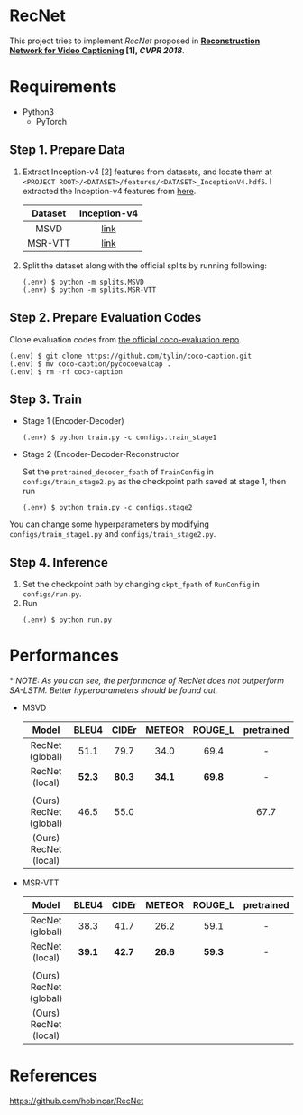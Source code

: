 # RecNet

This project tries to implement *RecNet* proposed in **[Reconstruction Network for Video Captioning](http://openaccess.thecvf.com/content_cvpr_2018/papers/Wang_Reconstruction_Network_for_CVPR_2018_paper.pdf) [1], *CVPR 2018***.


# Requirements

* Python3
  * PyTorch

## Step 1. Prepare Data

1. Extract Inception-v4 [2] features from datasets, and locate them at `<PROJECT ROOT>/<DATASET>/features/<DATASET>_InceptionV4.hdf5`. I extracted the Inception-v4 features from [here](https://github.com/hobincar/pytorch-video-feature-extractor).

   | Dataset | Inception-v4 |
   | :---: | :---: |
   | MSVD | [link](https://drive.google.com/open?id=18aZ8AdFeJ8h2wPR3YMnZNHnw7ebtfGih) | 
   | MSR-VTT | [link](https://drive.google.com/open?id=1pFh4u-KwSnCFRl6UJgg7yeaLo2GbxkVT) |

2. Split the dataset along with the official splits by running following:

   ```
   (.env) $ python -m splits.MSVD
   (.env) $ python -m splits.MSR-VTT
   ```
   

## Step 2. Prepare Evaluation Codes

Clone evaluation codes from [the official coco-evaluation repo](https://github.com/tylin/coco-caption).

   ```
   (.env) $ git clone https://github.com/tylin/coco-caption.git
   (.env) $ mv coco-caption/pycocoevalcap .
   (.env) $ rm -rf coco-caption
   ```

## Step 3. Train

* Stage 1 (Encoder-Decoder)

   ```
   (.env) $ python train.py -c configs.train_stage1
   ```

* Stage 2 (Encoder-Decoder-Reconstructor

   Set the `pretrained_decoder_fpath` of `TrainConfig` in `configs/train_stage2.py` as the checkpoint path saved at stage 1, then run

   ```
   (.env) $ python train.py -c configs.stage2
   ```
   
You can change some hyperparameters by modifying `configs/train_stage1.py` and `configs/train_stage2.py`.


## Step 4. Inference

1. Set the checkpoint path by changing `ckpt_fpath` of `RunConfig` in `configs/run.py`.
2. Run
   ```
   (.env) $ python run.py
   ```


# Performances

\* *NOTE: As you can see, the performance of RecNet does not outperform SA-LSTM. Better hyperparameters should be found out.*

* MSVD

  | Model | BLEU4 | CIDEr | METEOR | ROUGE_L | pretrained |
  | :---: | :---: | :---: | :---: | :---: | :---: |
  | RecNet (global) | 51.1 | 79.7 | 34.0 | 69.4 | - |
  | RecNet (local) | **52.3** | **80.3** | **34.1** | **69.8** | - |
  |  |  |  |  |  |  |
  | (Ours) RecNet (global) |46.5 |	55.0 | | |	67.7 |	69.7 |
  | (Ours) RecNet (local) |   |  |	 |	  | |


* MSR-VTT

  | Model | BLEU4 | CIDEr | METEOR | ROUGE_L | pretrained |
  | :---: | :---: | :---: | :---: | :---: | :---: |
  | RecNet (global) | 38.3 | 41.7 | 26.2 | 59.1 | - |
  | RecNet (local) | **39.1** | **42.7** | **26.6** | **59.3** | - |
  |  |  |  |  |  |  |
  | (Ours) RecNet (global) |  |		| 	|  |  |
  | (Ours) RecNet (local) |  |		| 	|  |  |


# References
https://github.com/hobincar/RecNet
